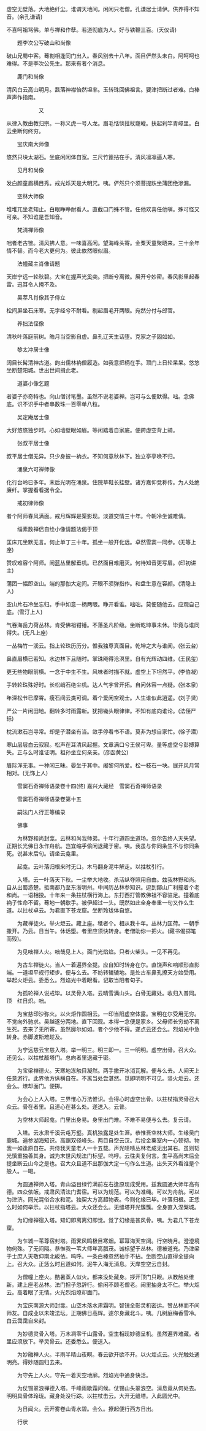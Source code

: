 <!-- { "loadSidebar": true } -->
虚空无壁落。大地绝纤尘。谁谓天地间。闲闲只老僧。孔谦居士请伊。供养得不知音。(余孔谦请)

不喜呵祖骂佛。单与禅和作孽。若道彻底为人。好与铁鞭三百。(天仪请)

　　题李次公写破山和尚像

破山兄蜀中客。蓦劄相逢同门出入。春风别去十八年。面目俨然头未白。阿呵呵也难得。不是李次公先生。那来有者个消息。

　　鹿门和尚像

清风白云高山明月。磊落神襟怡然坦率。玉转珠回佛祖言。要津把断过者难。白棒声声作指南。

　　　　　　又

从律入教由教归宗。一称义虎一号人龙。眉毛恬惔拄杖巃嵷。扶起刹竿青嶂里。白云坐断何终穷。

　　宝庆南大师像

悠然只块太湖石。坐底闲闲体自宽。三尺竹篦拈在手。清风凛凛逼人寒。

　　见月和尚像

发白颜童眉横目秀。戒光烁天是大明咒。咦。俨然只个须菩提趺坐蒲团绝渗漏。

　　空林大师像

堆堆兀坐老知止。白眼睁睁耐看人。直截口门殊不管。任他欢喜任他嗔。殊可怪又可亲。不知谁是吾知音。

　　梵清禅师像

咄者老古锥。清风拂人意。一味喜高闲。望海峰头寄。金粟天童聚晤来。三十余年情不替。而今老大更何为。彼此依然眼似眉。

　　法幢藏主肖像请题

天岸宁远一轮秋碧。大宝在握声光奚奕。把断兮离微。展开兮妙密。春风影里起春雷。迅耳令人掩不及。

　　吴萃凡肖像其子侍立

松间屏坐石床寒。无字经兮不耐看。剔起眉毛开两眼。宛然分付与郎官。

　　养拙法侄像

清秋叶落庭前树。皓月当空影自虚。鼻孔辽天生话堕。克家之子固如如。

　　黎太冲居士像

阔目长髯清神古道。韵出儒林衲僧履造。如我意把柄在手。顶门上日轮杲杲。悠悠坐断楚阳城。世出世间揖此老。

　　道婆小像乞题

者婆子亦奇特也。向山僧讨笔墨。虽然不说老婆禅。岂可与么便默得。咄。念佛底。识不识手中者串数珠一百零单八粒。

　　吴定庵居士像

大好悠悠独步时。心如墙壁眼如眉。等闲踏着自家底。便跨虚空背上骑。

　　张叔平居士像

叔平居士僧无异。只少身披一衲衣。不知何意秋林下。独立亭亭唤不归。

　　涌泉六可禅师像

化行台岭已多年。末后光明在涌泉。住院草鞋长挂壁。诸方嘉仰竞称传。为人处绝廉纤。掌握看看据令全。

　　戒初律师像

者个阿师春风满面。戒月辉辉是渠影现。淡道交情三十年。今朝冷坐诚难倩。

　　缁素数禅侣自绘小像请题法偈于顶

匡床兀坐默无言。何止单丁三十年。孤坐一般开化远。卓然雪窦一同参。(无等上座)

赞叹难容个阿师。闹蓝丛里解垂机。已然面目难磨灭。何待知音更写眉。(印初讲主)

蒲团一幅即空山。端的那伽大定间。开眼不须弹指作。和盘生意在容颜。(清隐上人)

空山片石冷坐忘归。手中如意一柄两眼。睁开看谁。咄咄。莫便随他去。应观自己底。(雪汀上人)

气吞海岳力荷丛林。肯受佛祖钳锤。不落圣凡阶级。坐断乾坤事未休。毕竟与谁同得失。(无凡上座)

一丛梅竹一溪云。指上轮珠历历分。惟我独尊真面目。乾坤之大与谁闻。(张云台)

鼻直眉横已若知。水边林下且随时。掌珠飏得沧溟里。自有光辉动四维。(王民玺)

更无些物眼前横。一念于中生不生。风味者时描不就。虚空上下坦然平。(李伯凝)

手转轮珠殊好时。长松峭石绝尘机。达人气宇曾开拓。自问休容一点疑。(张本泉)

年深松节已摩霄。瘦石间云类可调。着个爱闲空观士。人生谁似此逍遥。(刘子贤)

严公一片闲田地。翻转多时雨露新。犹把锄头眼律律。不知有底向谁论。(法侄严　轹)

枕流漱石岂寻常。却是子潜坐有当。敛手停看书不语。莫非为想自家忙。(徐子潜)

寒山层层白云寂寂。松声在耳清风起握。文章满口兮王侯可卑。量等虚空兮彭搏算失。正与么时谁证明。祖孙坐立何亲亲。(彦函黄公)

眉际浑无事。一种闲三昧。晏坐于其中。阇黎何所爱。松一枝石一块。展开风月常相对。(无饰上人)

　　雪窦石奇禅师语录卷十四(终)
嘉兴大藏经　雪窦石奇禅师语录


　　雪窦石奇禅师语录卷第十五

　　嗣法门人行正等编录

　　佛事

　　为林野和尚封龛。云林和尚我师弟。十年行道四坐道场。忽尔告终人天失望。正期长光佛日永作舟航。岂宜缩手偷闲退藏于密。咦。我虽与你同条生不与你同条死。说甚末后句。请坐云龛里。

　　起龛。云叶落归根来时无口。木马翻身泥牛解走。以拄杖引行。

　　入塔。云一叶落天下秋。一尘举大地收。杀活纵夺照用自由。兹我林野和尚。自从出蜀游楚。抵南都乃至东浙明州。中间历丛林参知识。逗到鄮山广利撞着个老和尚。一语相投。十年来一条拄杖横行海上。东打西打管教佛祖不容驻足。撞着底衲子性命不留。蓦地一朝歇手。被伊超过一头。既然如此全身奉重一句又作么生道。以拄杖卓云。为君直下苍龙窟。坐断玲珑体自悠。

　　为藏禅徒火。举火炬云。藏上座。秪者个。相从我十年。丛林力匡荷。一朝手撒开。乃云。日当午。休话堕。者里应须快转身。老僧助你一把火。(藏书偈掷笔而殁)。

　　为见咄禅人火。咄哉见上人。面门光焰焰。只者火柴头。一见不再见。

　　为古车禅徒火。当人一着遍界全提。应自知时转身在尔。直饶声和响顺形直影端。一道坦平规行矩步。便与么去。不妨转辘辘地。是处古车鼻孔撩天方始受用。举起火炬云。委悉么。烈焰光中着眼看。记取当阳者句子。

　　为孤轮禅人说戒毕。以灵骨入塔。云晴雪满山头。白骨无藏处。收归入普同。顶　红日炽。咄。

　　为宝慈印沙弥火。以火炬作圆相云。一印当阳虚空体露。宝明在尔受用无穷。不觉向外驰求。吴越遂分两地。直下回观。本得一念便是家乡。父母师长穷劫不离生死。去来了无所寄。虽然廓尔如如。者个少他不得。遂点云还会么。烈焰光中急转身。赤脚波斯难趁及。

　　为宁远慈云宝慈入塔。举一明三。明三即一。三一明明。虚空出骨。召大众。还见么。以拄杖敲塔门。总向者里退藏于密。

　　为宝梁禅德火。天寒地冻触目凝然。两手撒开冰消瓦解。便与么去。人间天上任意游行。此界他方纵横自在。不离当处尝湛然。觅即明明不可见。竖火炬云。还会么。燎却面门。便掷。

　　为会心上人入塔。三界惟心万法惟识。会得心时虚空出骨。以拄杖指灵骨召大众云。骨在者里。且道心在甚么处。遂送入。云普。

　　为空林大师起龛。门里出身易。身里出门难。不难不易便与么去。复云请。

　　入塔。云水肃千溪云屯万壑。真机独露是处生涯。恭惟吾空林大师。生缘吴门鹿城。遍参湖海知识。高踞双径峰头。两目自空云汉。后投金粟室内一心顿彻。物我一如逢原自在。共侍我天童老人一十五载。声光啧啧丛林老成无出其右。虽则韬光慎重独善其身。诚为末世风规法门标望。呜呼。云往夫复何言。生平高尚末后全提坐断云山今之是也。召大众且道不出那伽大定一句作么生道。出头天外看谁是个般人。一喝。

　　为圆通禅师入塔。青山溢目绿竹满前左右逢原现成受用。兹我圆通大师年高有德。四众依皈。戒肃风清法门耆宿。可以为规范。可以为准绳。可以为舟航。可以为津济。同光混俗合水和泥。独契大方高超物表。今则化缘已毕。叶落归根。正恁么时如何举示。以拄杖指塔云。大众还会么。无缝塔开光簇簇。全身直入涅槃城。

　　为幻缘禅宿入塔。知幻即离离幻即觉。觉了幻缘是甚风骨。咦。为君几下苍龙窟。

　　为乍城一苇尊宿封塔。雨霁风鸣极目寒烟。幂幂海天空阔。行空晓月。澄澄境物何殊。了无间隔。恭惟我一苇大师年高腊茂。诚标望于丛林。德被道充。乃津梁于士庶人天敬仰南北皈依。呜呼。一条白棒忽然袖手不拈。坐断空山直得全提向上。召大众。正恁么时且道如何。泥牛入海无消息。天岸空空云自封。

　　为僧幢上座火。酷暑蒸人似火。都来没处藏身。拶开顶门只眼。从教触处维新。建上座老丛林。法门担子忽辞行。偷闲不顾老僧老。闹里抽身太不仁。举火炬云。高着眼了无情。火光烈焰燎却面门。

　　为宝庆南源大师封龛。山空木落水肃霜明。智镜全彰灵机密运。赞丛林而不间师友。自成业以未竣法坛。正期佛日高辉。遽尔身藏北斗。咦。几树庭梅香雪冷。白云霭霭自来封。

　　为妙德灵骨入塔。万木凋零千山露骨。空生相现妙德呈机。虽然遍界难藏。者里应须放下。举灵骨云。还委悉么。便送入。

　　为妙融禅人火。半雨半晴山夜瞑。春云欲开欲不开。以火炬点云。火光触处通明亮。得妙随圆归去来。

　　为守先上人火。守先一着天空地廓。烈焰光中通身快活。

　　为仗锡翠浪禅德入塔。千峰雨歇霜问候。仗锡山头翠浪空。消息竟从何处去。明明具骨体玲珑。藏身处没行踪。以拄杖击云。大开无缝塔。入此圆光中。

　　为日闻火。云开雾卷山青水碧。会么。撩起便行西方日出。

　　行状


